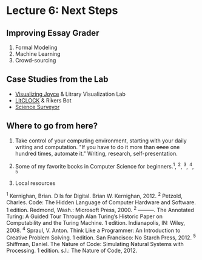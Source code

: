 # Lecture 6: Next Steps

## Improving Essay Grader
1. Formal Modeling
2. Machine Learning
3. Crowd-sourcing

## Case Studies from the Lab
- [Visualizing Joyce](http://y-li.me/projects/joyce-ulysses-sirens-redux.html)
& Litrary Visualization Lab
- [LitCLOCK](https://twitter.com/litclock) & Rikers Bot
- [Science
Surveyor](http://xpmethod.plaintext.in/public-discourse/surveyor.html)

## Where to go from here?

1. Take control of your computing environment, starting with your daily writing
and computation. "If you have to do it more than ~~once~~ one hundred times,
automate it." Writing, research, self-presentation.

2. Some of my favorite books in Computer Science for beginners.<sup>1</sup>, <sup>2</sup>, <sup>3</sup>, <sup>4</sup>, <sup>5</sup>

3. Local resources

<sup>1</sup> Kernighan, Brian. D Is for Digital. Brian W. Kernighan, 2012.
<sup>2</sup> Petzold, Charles. Code: The Hidden Language of Computer Hardware and Software. 1 edition. Redmond, Wash.: Microsoft Press, 2000.
<sup>2</sup> ———. The Annotated Turing: A Guided Tour Through Alan Turing’s Historic Paper on Computability and the Turing Machine. 1 edition. Indianapolis, IN: Wiley, 2008.
<sup>4</sup> Spraul, V. Anton. Think Like a Programmer: An Introduction to Creative Problem Solving. 1 edition. San Francisco: No Starch Press, 2012.
<sup>5</sup> Shiffman, Daniel. The Nature of Code: Simulating Natural Systems with Processing. 1 edition. s.l.: The Nature of Code, 2012.

